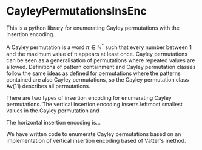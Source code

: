# CayleyPermutationsInsEnc
 This is a python library for enumerating Cayley permutations with the insertion encoding.

A Cayley permutation is a word $\pi \in \mathbb{N}^*$ such that every number between 1 and the maximum value of π appears at least once. Cayley permutations can be seen as a generalisation of permutations where repeated values are allowed. Definitions of pattern containment and Cayley permutation classes follow the same ideas as defined for permutations where the patterns contained are also Cayley permutations, so the Cayley permutation class Av(11) describes all permutations. 

There are two types of insertion encoding for enumerating Cayley permutations. The vertical insertion encoding inserts leftmost smallest values in the Cayley permutation and 
 

The horizontal insertion encoding is...

We have written code to enumerate Cayley permutations based on an implementation of vertical insertion encoding based of Vatter's method.
